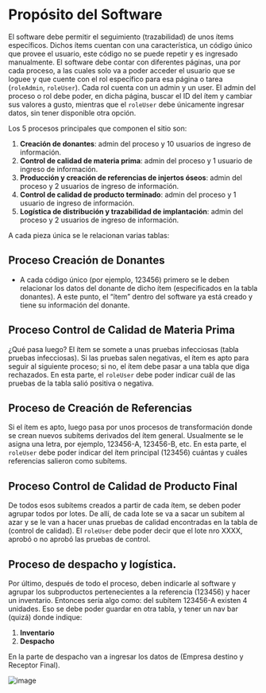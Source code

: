 # Propósito del Software

El software debe permitir el seguimiento (trazabilidad) de unos ítems específicos. Dichos ítems cuentan con una característica, un código único que provee el usuario, este código no se puede repetir y es ingresado manualmente. El software debe contar con diferentes páginas, una por cada proceso, a las cuales solo va a poder acceder el usuario que se loguee y que cuente con el rol específico para esa página o tarea (`roleAdmin`, `roleUser`). Cada rol cuenta con un admin y un user. El admin del proceso o rol debe poder, en dicha página, buscar el ID del ítem y cambiar sus valores a gusto, mientras que el `roleUser` debe únicamente ingresar datos, sin tener disponible otra opción. 

Los 5 procesos principales que componen el sitio son:

1. **Creación de donantes**: admin del proceso y 10 usuarios de ingreso de información.
2. **Control de calidad de materia prima**: admin del proceso y 1 usuario de ingreso de información.
3. **Producción y creación de referencias de injertos óseos**: admin del proceso y 2 usuarios de ingreso de información.
4. **Control de calidad de producto terminado**: admin del proceso y 1 usuario de ingreso de información.
5. **Logística de distribución y trazabilidad de implantación**: admin del proceso y 2 usuarios de ingreso de información.

A cada pieza única se le relacionan varias tablas:

## Proceso Creación de Donantes
- A cada código único (por ejemplo, 123456) primero se le deben relacionar los datos del donante de dicho ítem (especificados en la tabla donantes). A este punto, el “ítem” dentro del software ya está creado y tiene su información del donante.

## Proceso Control de Calidad de Materia Prima

¿Qué pasa luego? El ítem se somete a unas pruebas infecciosas (tabla pruebas infecciosas). Si las pruebas salen negativas, el ítem es apto para seguir al siguiente proceso; si no, el ítem debe pasar a una tabla que diga rechazados. En esta parte, el `roleUser` debe poder indicar cuál de las pruebas de la tabla salió positiva o negativa.

## Proceso de Creación de Referencias

Si el ítem es apto, luego pasa por unos procesos de transformación donde se crean nuevos subítems derivados del ítem general. Usualmente se le asigna una letra, por ejemplo, 123456-A, 123456-B, etc. En esta parte, el `roleUser` debe poder indicar del ítem principal (123456) cuántas y cuáles referencias salieron como subítems.

## Proceso Control de Calidad de Producto Final

De todos esos subítems creados a partir de cada ítem, se deben poder agrupar todos por lotes. De allí, de cada lote se va a sacar un subítem al azar y se le van a hacer unas pruebas de calidad encontradas en la tabla de (control de calidad). El `roleUser` debe poder decir que el lote nro XXXX, aprobó o no aprobó las pruebas de control.

## Proceso de despacho y logística.

Por último, después de todo el proceso, deben indicarle al software y agrupar los subproductos pertenecientes a la referencia (123456) y hacer un inventario. Entonces sería algo como: del subítem 123456-A existen 4 unidades. Eso se debe poder guardar en otra tabla, y tener un nav bar (quizá) donde indique:

1. **Inventario** 
2. **Despacho**

En la parte de despacho van a ingresar los datos de (Empresa destino y Receptor Final).

![image](https://github.com/user-attachments/assets/00ee7649-5ef4-40a2-83fa-3e154913153f)




